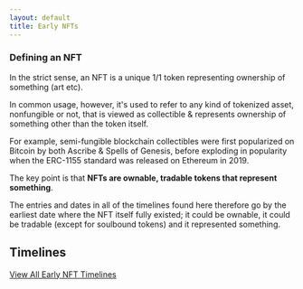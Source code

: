 ```yaml
---
layout: default
title: Early NFTs
---
```


### Defining an NFT

In the strict sense, an NFT is a unique 1/1 token representing ownership of something (art etc).

In common usage, however, it's used to refer to any kind of tokenized asset, nonfungible or not, that is viewed as collectible & represents ownership of something other than the token itself.

For example, semi-fungible blockchain collectibles were first popularized on Bitcoin by both Ascribe & Spells of Genesis, before exploding in popularity when the ERC-1155 standard was released on Ethereum in 2019.

The key point is that **NFTs are ownable, tradable tokens that represent something**.

The entries and dates in all of the timelines found here therefore go by the earliest date where the NFT itself fully existed; it could be ownable, it could be tradable (except for soulbound tokens) and it represented something.

## Timelines

[View All Early NFT Timelines](./timelines/)

